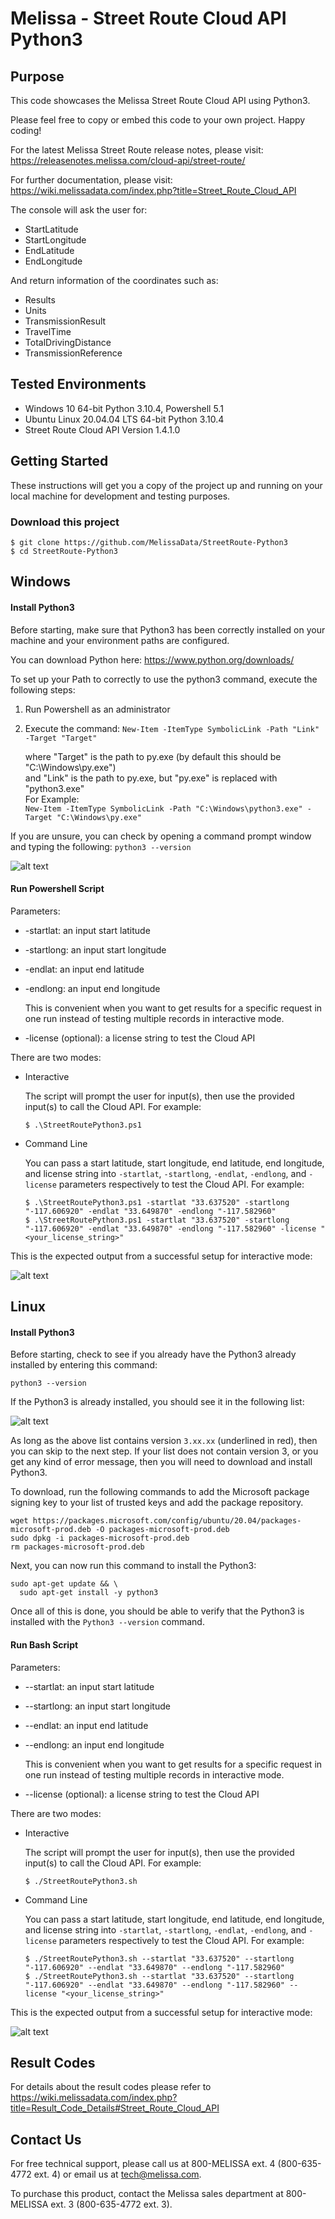 # Melissa - Street Route Cloud API Python3

## Purpose
This code showcases the Melissa Street Route Cloud API using Python3.

Please feel free to copy or embed this code to your own project. Happy coding!

For the latest Melissa Street Route release notes, please visit: https://releasenotes.melissa.com/cloud-api/street-route/

For further documentation, please visit: https://wiki.melissadata.com/index.php?title=Street_Route_Cloud_API

The console will ask the user for:

- StartLatitude
- StartLongitude
- EndLatitude
- EndLongitude

And return information of the coordinates such as:

- Results
- Units
- TransmissionResult
- TravelTime
- TotalDrivingDistance
- TransmissionReference

## Tested Environments
- Windows 10 64-bit Python 3.10.4, Powershell 5.1
- Ubuntu Linux 20.04.04 LTS 64-bit Python 3.10.4
- Street Route Cloud API Version 1.4.1.0

## Getting Started
These instructions will get you a copy of the project up and running on your local machine for development and testing purposes.

### Download this project
```
$ git clone https://github.com/MelissaData/StreetRoute-Python3
$ cd StreetRoute-Python3
```

## Windows

#### Install Python3
Before starting, make sure that Python3 has been correctly installed on your machine and your environment paths are configured. 

You can download Python here: 
https://www.python.org/downloads/

To set up your Path to correctly to use the python3 command, execute the following steps:
1) Run Powershell as an administrator 
2) Execute the command: 
`New-Item -ItemType SymbolicLink -Path "Link" -Target "Target"`

    where "Target" is the path to py.exe (by default this should be "C:\Windows\py.exe")\
    and "Link" is the path to py.exe, but "py.exe" is replaced with "python3.exe"\
    For Example:\
    `New-Item -ItemType SymbolicLink -Path "C:\Windows\python3.exe" -Target "C:\Windows\py.exe"`

If you are unsure, you can check by opening a command prompt window and typing the following:
`python3 --version`

![alt text](/screenshots/python_version.png)

#### Run Powershell Script
Parameters:
- -startlat: an input start latitude
- -startlong: an input start longitude
- -endlat: an input end latitude
- -endlong: an input end longitude
 	
  This is convenient when you want to get results for a specific request in one run instead of testing multiple records in interactive mode.  

- -license (optional): a license string to test the Cloud API

There are two modes:

- Interactive 

	The script will prompt the user for input(s), then use the provided input(s) to call the Cloud API. For example:
	```
	$ .\StreetRoutePython3.ps1
	```

- Command Line 

	You can pass a start latitude, start longitude, end latitude, end longitude, and license string into `-startlat`, `-startlong`, `-endlat`, `-endlong`, and `-license` parameters respectively to test the Cloud API. For example: 
	```
    $ .\StreetRoutePython3.ps1 -startlat "33.637520" -startlong "-117.606920" -endlat "33.649870" -endlong "-117.582960"
    $ .\StreetRoutePython3.ps1 -startlat "33.637520" -startlong "-117.606920" -endlat "33.649870" -endlong "-117.582960" -license "<your_license_string>"
    ```
	
This is the expected output from a successful setup for interactive mode:

![alt text](/screenshots/output.png)

## Linux

#### Install Python3
Before starting, check to see if you already have the Python3 already installed by entering this command:

`python3 --version`

If the Python3 is already installed, you should see it in the following list:

![alt text](/screenshots/python_version2.png)

As long as the above list contains version `3.xx.xx` (underlined in red), then you can skip to the next step. If your list does not contain version 3, or you get any kind of error message, then you will need to download and install Python3.

To download, run the following commands to add the Microsoft package signing key to your list of trusted keys and add the package repository.

```
wget https://packages.microsoft.com/config/ubuntu/20.04/packages-microsoft-prod.deb -O packages-microsoft-prod.deb
sudo dpkg -i packages-microsoft-prod.deb
rm packages-microsoft-prod.deb
```

Next, you can now run this command to install the Python3:

```
sudo apt-get update && \
  sudo apt-get install -y python3
```

Once all of this is done, you should be able to verify that the Python3 is installed with the `Python3 --version` command.

#### Run Bash Script
Parameters:
- --startlat: an input start latitude
- --startlong: an input start longitude
- --endlat: an input end latitude
- --endlong: an input end longitude

  This is convenient when you want to get results for a specific request in one run instead of testing multiple records in interactive mode.  

- --license (optional): a license string to test the Cloud API

There are two modes:

- Interactive 

	The script will prompt the user for input(s), then use the provided input(s) to call the Cloud API. For example:
	```
	$ ./StreetRoutePython3.sh
	```

- Command Line 

	You can pass a start latitude, start longitude, end latitude, end longitude, and license string into `-startlat`, `-startlong`, `-endlat`, `-endlong`, and `-license` parameters respectively to test the Cloud API. For example: 
	```
    $ ./StreetRoutePython3.sh --startlat "33.637520" --startlong "-117.606920" --endlat "33.649870" --endlong "-117.582960"
    $ ./StreetRoutePython3.sh --startlat "33.637520" --startlong "-117.606920" --endlat "33.649870" --endlong "-117.582960" --license "<your_license_string>"
    ```

This is the expected output from a successful setup for interactive mode:

![alt text](/screenshots/output2.png)

## Result Codes
For details about the result codes please refer to https://wiki.melissadata.com/index.php?title=Result_Code_Details#Street_Route_Cloud_API

## Contact Us
For free technical support, please call us at 800-MELISSA ext. 4 (800-635-4772 ext. 4) or email us at tech@melissa.com.

To purchase this product, contact the Melissa sales department at 800-MELISSA ext. 3 (800-635-4772 ext. 3).
